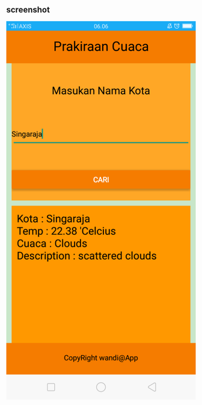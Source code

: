## screenshot

<p align="center">
 <img src="https://github.com/1615051001/AppWeather/blob/master/images/Screenshot_2018-03-26-06-06-40-03.png"/>
</p>
